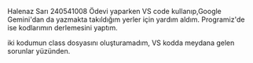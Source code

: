 Halenaz Sarı
240541008
Ödevi yaparken VS code kullanıp,Google Gemini'dan da yazmakta takıldığım yerler için yardım aldım.
Programiz'de ise kodlarımın derlemesini yaptım.

iki kodumun class dosyasını oluşturamadım, VS kodda meydana gelen sorunlar yüzünden.
